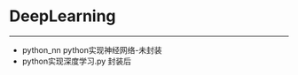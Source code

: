 # DeepLearning                                                                              
------

- python_nn python实现神经网络-未封装
- python实现深度学习.py 封装后

